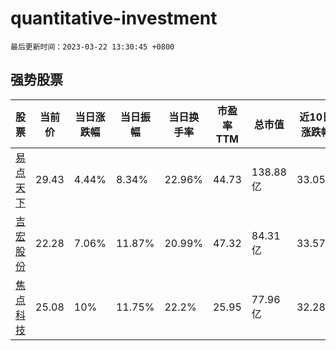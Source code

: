 # quantitative-investment

`最后更新时间：2023-03-22 13:30:45 +0800`

## 强势股票

|股票|当前价|当日涨跌幅|当日振幅|当日换手率|市盈率TTM|总市值|近10日涨跌幅|
|----|----|----|----|----|----|----|----|
|[易点天下](https://xueqiu.com/S/SZ301171)|29.43|4.44%|8.34%|22.96%|44.73|138.88亿|33.05%|
|[吉宏股份](https://xueqiu.com/S/SZ002803)|22.28|7.06%|11.87%|20.99%|47.32|84.31亿|33.57%|
|[焦点科技](https://xueqiu.com/S/SZ002315)|25.08|10%|11.75%|22.2%|25.95|77.96亿|32.28%|

